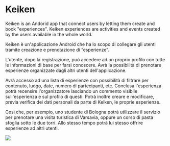 # Keiken

Keiken is an Andorid app that connect users by letting them create and book "experiences".
Keiken experiences are activities and events created by the users available in the whole world.


Keiken è un'applicazione Android che ha lo scopo di collegare gli utenti tramite creazione e prenotazione di “esperienze”.

L'utente, dopo la registrazione, può accedere ad un proprio profilo con tutte le informazioni di base per farsi conoscere. Avrà la possibilità di prenotare esperienze organizzate dagli altri utenti dell'applicazione. 

Avrà accesso ad una lista di esperienze con possibilità di filtrare per contenuto, luogo, date, numero di partecipanti, etc. Conclusa l'esperienza potrà recensire l'organizzatore lasciando un commento visibile sull'esperienza e sul profilo di questi. Potrà inoltre creare e modificare, previa verifica dei dati personali da parte di Keiken, le proprie esperienze.  

Così che, per esempio, uno studente di Bologna potrà utilizzare il servizio per prenotare una visita turistica di Varsavia, oppure un corso di pasta sfoglia sotto le due torri. Allo stesso tempo potrà lui stesso offrire esperienze ad altri utenti. 


[![](https://jitpack.io/v/Jay-Goo/RangeSeekBar.svg)](https://jitpack.io/#Jay-Goo/RangeSeekBar)
